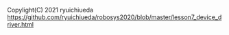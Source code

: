 Copylight(C) 2021 ryuichiueda
https://github.com/ryuichiueda/robosys2020/blob/master/lesson7_device_driver.html
